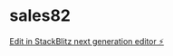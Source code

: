 # sales82

[Edit in StackBlitz next generation editor ⚡️](https://stackblitz.com/~/github.com/Priscillian-create/sales82)